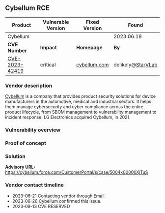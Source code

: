## Cybellum RCE

| Product        | Vulnerable Version | Fixed Version                         | Found                                             |
| -------------- | ------------------ | ------------------------------------- | ------------------------------------------------- |
| Cybellum       |                    |                                       | 2023.06.19                                        |
| **CVE Number** | **Impact**         | **Homepage**                          | **By**                                            |
| [CVE-2023-42419](https://cve.mitre.org/cgi-bin/cvename.cgi?name=CVE-2023-42419) | critical           | [cybellum.com](https://cybellum.com/) | delikely@[StarVLab](http://starvlab.qianxin.com/) |

### Vendor description
[Cybellum](https://cybellum.com/) is a company that provides product security solutions for device manufacturers in the automotive, medical and industrial sectors. It helps them manage cybersecurity and cyber compliance across the entire product lifecycle, from SBOM management to vulnerability management to incident response. LG Electronics acquired Cybellum, in 2021.


### Vulnerability overview



### Proof of concept



### Solution

**Advisory URL:** https://cybellum.force.com/CustomerPortal/s/case/5004x00000XjTuS

### Vendor contact timeline

- 2023-06-21 Contacting vendor through Email.
- 2023-06-26 Cybellum confirmed this issue.
- 2023-09-13 CVE RESERVED
